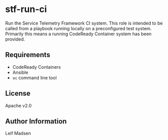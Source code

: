 stf-run-ci
=========

Run the Service Telemetry Framework CI system. This role is intended to be
called from a playbook running locally on a preconfigured test system.
Primarily this means a running CodeReady Container system has been provided.

Requirements
------------

- CodeReady Containers
- Ansible
- `oc` command line tool

License
-------

Apache v2.0

Author Information
------------------

Leif Madsen
